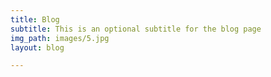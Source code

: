 ```yaml
---
title: Blog
subtitle: This is an optional subtitle for the blog page
img_path: images/5.jpg
layout: blog

---
```

